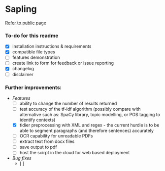 # Sapling 
[Refer to public page](https://github.com/einstin88/sapling-release)

### To-do for this readme
- [x] installation instructions & requirements
- [x] compatible file types
- [ ] features demonstration
- [ ] create link to form for feedback or issue reporting 
- [x] changelog
- [ ] disclaimer

### Further improvements:
- *Features*
	- [ ] ability to change the number of results returned
	- [ ] test accuracy of the tf-idf algorithm (possibly compare with alternative such as: SpaCy library, topic modelling, or POS tagging to identify contexts)
	- [x] tidier preprocessing with XML and regex - the current hurdle is to be able to segment paragraphs (and therefore sentences) accurately
	- [ ] OCR capability for unreadable PDFs
	- [ ] extract text from docx files
	- [ ] save output to pdf
	- [ ] host the scirpt in the cloud for web based deployment

- *Bug fixes*
	- [ ] 